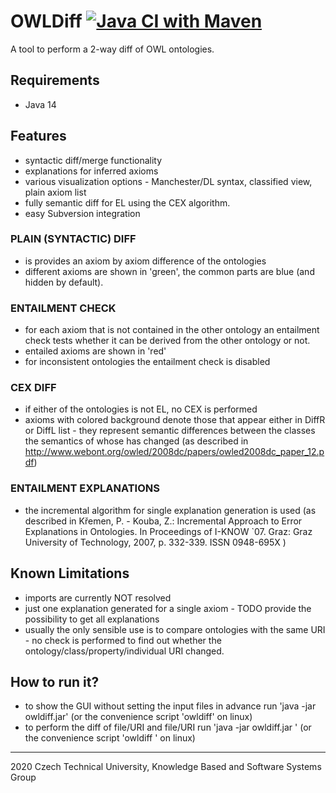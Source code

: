 # OWLDiff [![Java CI with Maven](https://github.com/psiotwo/owldiff/actions/workflows/maven.yml/badge.svg)](https://github.com/psiotwo/owldiff/actions/workflows/maven.yml)

A tool to perform a 2-way diff of OWL ontologies.

## Requirements
- Java 14

## Features
- syntactic diff/merge functionality
- explanations for inferred axioms
- various visualization options - Manchester/DL syntax, classified view, plain axiom list
- fully semantic diff for EL using the CEX algorithm.
- easy Subversion integration
    
### PLAIN (SYNTACTIC) DIFF
- is provides an axiom by axiom difference of the ontologies
- different axioms are shown in 'green', the common parts are blue (and hidden by default).
		
### ENTAILMENT CHECK
- for each axiom that is not contained in the other ontology an entailment check tests whether it can be derived from the other ontology or not.
- entailed axioms are shown in 'red' 
- for inconsistent ontologies the entailment check is disabled

### CEX DIFF
- if either of the ontologies is not EL, no CEX is performed
- axioms with colored background denote those that appear either in DiffR or DiffL list - they represent semantic differences between the classes the semantics of whose has changed 
	  (as described in http://www.webont.org/owled/2008dc/papers/owled2008dc_paper_12.pdf)

### ENTAILMENT EXPLANATIONS
- the incremental algorithm for single explanation generation is used (as described in Křemen, P. - Kouba, Z.: Incremental Approach to Error Explanations in Ontologies. In Proceedings of I-KNOW `07. Graz: Graz University of Technology, 2007, p. 332-339. ISSN 0948-695X )

## Known Limitations
- imports are currently NOT resolved
- just one explanation generated for a single axiom - TODO provide the possibility to get all explanations
- usually the only sensible use is to compare ontologies with the same URI - no check is performed to find out whether the ontology/class/property/individual URI changed.

## How to run it?
- to show the GUI without setting the input files in advance run
			'java -jar owldiff.jar' (or the convenience script 'owldiff' on linux)
- to perform the diff of file/URI <u1> and file/URI <u2> run
			'java -jar owldiff.jar <u1> <u2>' (or the convenience script 'owldiff <u1> <u2>' on linux)

* * *
2020 Czech Technical University, Knowledge Based and Software Systems Group
